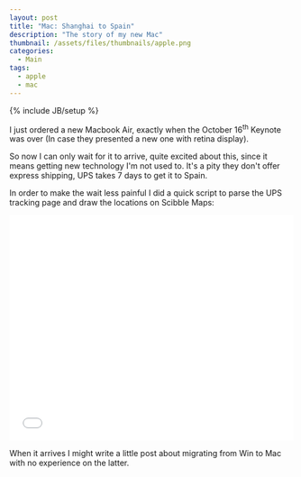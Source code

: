```yaml
---
layout: post
title: "Mac: Shanghai to Spain"
description: "The story of my new Mac"
thumbnail: /assets/files/thumbnails/apple.png
categories:
  - Main
tags:
  - apple
  - mac
---
```

{% include JB/setup %}

I just ordered a new Macbook Air, exactly when the October 16<sup>th</sup> Keynote was over (In case they presented a new one with retina display).

So now I can only wait for it to arrive, quite excited about this, since it means getting new technology I'm not used to. It's a pity they don't offer express shipping, UPS takes 7 days to get it to Spain.

In order to make the wait less painful I did a quick script to parse the UPS tracking page and draw the locations on Scibble Maps:

<div class="caption">
    <iframe width="100%" height="400" frameborder="0" src="//widgets.scribblemaps.com/sm/?d=true&lat=43.96557893761193&lng=55.87459875000002&z=true&l=true&mc=true&vz=3&type=road&width=550&height=400&id=aurbanoMac" style="border:0" allowfullscreen></iframe>
</div>

When it arrives I might write a little post about migrating from Win to Mac with no experience on the latter.
